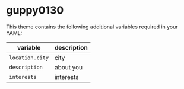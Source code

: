 # guppy0130

This theme contains the following additional variables required in your YAML:

| variable        | description |
|-----------------|-------------|
| `location.city` | city        |
| `description`   | about you   |
| `interests`     | interests   |
